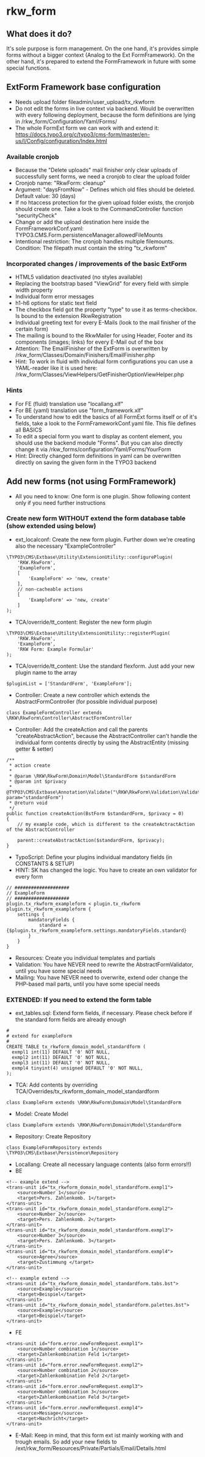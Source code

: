 # rkw_form

## What does it do?
It's sole purpose is form management.
On the one hand, it's provides simple forms without a bigger context (Analog to the Ext FormFramework).
On the other hand, it's prepared to extend the FormFramework in future with some special functions.

## ExtForm Framework base configuration
* Needs upload folder fileadmin/user_upload/tx_rkwform
* Do not edit the forms in live context via backend. Would be overwritten with every following deployment, because the form definitions are lying in /rkw_form/Configuration/Yaml/Forms/
* The whole FormExt form we can work with and extend it: https://docs.typo3.org/c/typo3/cms-form/master/en-us/I/Config/configuration/Index.html
### Available cronjob
* Because the "Delete uploads" mail finisher only clear uploads of successfully sent forms, we need a cronjob to clear the upload folder
* Cronjob name: "RkwForm: cleanup"
* Argument: "daysFromNow" - Defines which old files should be deleted. Default value: 30 (days)
* If no htaccess protection for the given upload folder exists, the cronjob should create one. Take a look to the CommandController function "securityCheck"
* Change or add the upload destination here inside the FormFrameworkConf.yaml: TYPO3.CMS.Form.persistenceManager.allowedFileMounts
* Intentional restriction: The cronjob handles multiple filemounts. Condition: The filepath must contain the string "tx_rkwform"
### Incorporated changes / improvements of the basic ExtForm
* HTML5 validation deactivated (no styles available)
* Replacing the bootstrap based "ViewGrid" for every field with simple width property
* Individual form error messages
* h1-h6 options for static text field
* The checkbox field got the property "type" to use it as terms-checkbox. Is bound to the extension RkwRegistration
* Individual greeting text for every E-Mails (look to the mail finisher of the certain form)
* The mailing is bound to the RkwMailer for using Header, Footer and its components (images; links) for every E-Mail out of the box
* Attention: The EmailFinisher of the ExtForm is overwritten by /rkw_form/Classes/Domain/Finishers/EmailFinisher.php
* Hint: To work in fluid with individual form configurations you can use a YAML-reader like it is used here: /rkw_form/Classes/ViewHelpers/GetFinisherOptionViewHelper.php
### Hints
* For FE (fluid) translation use "locallang.xlf"
* For BE (yaml) translation use "form_framework.xlf"
* To understand how to edit the basics of all FormExt forms itself or of it's fields, take a look to the FormFrameworkConf.yaml file. This file defines all BASICS
* To edit a special form you want to display as content element, you should use the backend module "Forms". But you can also directly change it via /rkw_forms/configuration/Yaml/Forms/YourForm
* Hint: Directly changed form definitions in yaml can be overwritten directly on saving the given form in the TYPO3 backend

## Add new forms (not using FormFramework)
* All you need to know: One form is one plugin. Show following content only if you need further instructions

### Create new form WITHOUT extend the form database table (show extended using below)
* ext_localconf: Create the new form plugin. Further down we're creating also the necessary "ExampleController"
```
\TYPO3\CMS\Extbase\Utility\ExtensionUtility::configurePlugin(
    'RKW.RkwForm',
    'ExampleForm',
    [
        'ExampleForm' => 'new, create'
    ],
    // non-cacheable actions
    [
        'ExampleForm' => 'new, create'
    ]
);
```
* TCA/override/tt_content: Register the new form plugin
```
\TYPO3\CMS\Extbase\Utility\ExtensionUtility::registerPlugin(
    'RKW.RkwForm',
    'ExampleForm',
    'RKW Form: Example Formular'
);
```
* TCA/override/tt_content: Use the standard flexform. Just add your new plugin name to the array
```
$pluginList = ['StandardForm', 'ExampleForm'];
```
* Controller: Create a new controller which extends the AbstractFormController (for possible individual purpose)
```
class ExampleFormController extends \RKW\RkwForm\Controller\AbstractFormController
```
* Controller: Add the createAction and call the parents "createAbstractAction", because the AbstractController can't handle the individual form contents directly by using the AbstractEntity (missing getter & setter)
```
/**
 * action create
 *
 * @param \RKW\RkwForm\Domain\Model\StandardForm $standardForm
 * @param int $privacy
 * @TYPO3\CMS\Extbase\Annotation\Validate("\RKW\RkwForm\Validation\Validator\AbstractFormValidator", param="standardForm")
 * @return void
 */
public function createAction(BstForm $standardForm, $privacy = 0)
{
    // my example code, which is different to the createActractAction of the AbstractController

    parent::createAbstractAction($standardForm, $privacy);
}
```
* TypoScript: Define your plugins individual mandatory fields (in CONSTANTS & SETUP)
* HINT: SK has changed the logic. You have to create an own validator for every form
```
// ####################
// ExampleForm
// ####################
plugin.tx_rkwform_exampleform < plugin.tx_rkwform
plugin.tx_rkwform_exampleform {
    settings {
        mandatoryFields {
            standard = {$plugin.tx_rkwform_exampleform.settings.mandatoryFields.standard}
        }
    }
}
```
* Resources: Create you individual templates and partials
* Validation: You have NEVER need to rewrite the AbstractFormValidator, until you have some special needs
* Mailing: You have NEVER need to overwrite, extend oder change the PHP-based mail parts, until you have some special needs


### EXTENDED: If you need to extend the form table
* ext_tables.sql: Extend form fields, if necessary. Please check before if the standard form fields are already enough
```
#
# extend for exampleForm
#
CREATE TABLE tx_rkwform_domain_model_standardform (
  exmpl1 int(11) DEFAULT '0' NOT NULL,
  exmpl2 int(11) DEFAULT '0' NOT NULL,
  exmpl3 int(11) DEFAULT '0' NOT NULL,
  exmpl4 tinyint(4) unsigned DEFAULT '0' NOT NULL,
);
```
* TCA: Add contents by overriding TCA/Overrides/tx_rkwform_domain_model_standardform
```
class ExampleForm extends \RKW\RkwForm\Domain\Model\StandardForm
```
* Model: Create Model
```
class ExampleForm extends \RKW\RkwForm\Domain\Model\StandardForm
```
* Repository: Create Repository
```
class ExampleFormRepository extends \TYPO3\CMS\Extbase\Persistence\Repository
```
* Locallang: Create all necessary language contents (also form errors!!)
* BE
```
<!-- example extend -->
<trans-unit id="tx_rkwform_domain_model_standardform.exmpl1">
    <source>Number 1</source>
    <target>Pers. Zahlenkomb. 1</target>
</trans-unit>
<trans-unit id="tx_rkwform_domain_model_standardform.exmpl2">
    <source>Number 2</source>
    <target>Pers. Zahlenkomb. 2</target>
</trans-unit>
<trans-unit id="tx_rkwform_domain_model_standardform.exmpl3">
    <source>Number 3</source>
    <target>Pers. Zahlenkomb. 3</target>
</trans-unit>
<trans-unit id="tx_rkwform_domain_model_standardform.exmpl4">
    <source>Agree</source>
    <target>Zustimmung </target>
</trans-unit>

<!-- example extend -->
<trans-unit id="tx_rkwform_domain_model_standardform.tabs.bst">
    <source>Example</source>
    <target>Beispiel</target>
</trans-unit>
<trans-unit id="tx_rkwform_domain_model_standardform.palettes.bst">
    <source>Example</source>
    <target>Beispiel</target>
</trans-unit>
```
* FE
```
<trans-unit id="form.error.newFormRequest.exmpl1">
    <source>Number combination 1</source>
    <target>Zahlenkombination Feld 1</target>
</trans-unit>
<trans-unit id="form.error.newFormRequest.exmpl2">
    <source>Number combination 2</source>
    <target>Zahlenkombination Feld 2</target>
</trans-unit>
<trans-unit id="form.error.newFormRequest.exmpl3">
    <source>Number combination 3</source>
    <target>Zahlenkombination Feld 3</target>
</trans-unit>
<trans-unit id="form.error.newFormRequest.exmpl4">
    <source>Message</source>
    <target>Nachricht</target>
</trans-unit>

```
* E-Mail: Keep in mind, that this form ext ist mainly working with and trough emails. So add your new fields to /ext/rkw_form/Resources/Private/Partials/Email/Details.html
